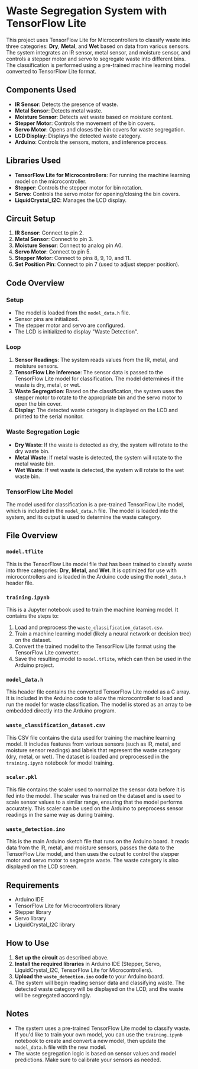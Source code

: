 # Waste Segregation System with TensorFlow Lite

This project uses TensorFlow Lite for Microcontrollers to classify waste into three categories: **Dry**, **Metal**, and **Wet** based on data from various sensors. The system integrates an IR sensor, metal sensor, and moisture sensor, and controls a stepper motor and servo to segregate waste into different bins. The classification is performed using a pre-trained machine learning model converted to TensorFlow Lite format.

## Components Used

- **IR Sensor**: Detects the presence of waste.
- **Metal Sensor**: Detects metal waste.
- **Moisture Sensor**: Detects wet waste based on moisture content.
- **Stepper Motor**: Controls the movement of the bin covers.
- **Servo Motor**: Opens and closes the bin covers for waste segregation.
- **LCD Display**: Displays the detected waste category.
- **Arduino**: Controls the sensors, motors, and inference process.

## Libraries Used

- **TensorFlow Lite for Microcontrollers**: For running the machine learning model on the microcontroller.
- **Stepper**: Controls the stepper motor for bin rotation.
- **Servo**: Controls the servo motor for opening/closing the bin covers.
- **LiquidCrystal_I2C**: Manages the LCD display.

## Circuit Setup

1. **IR Sensor**: Connect to pin 2.
2. **Metal Sensor**: Connect to pin 3.
3. **Moisture Sensor**: Connect to analog pin A0.
4. **Servo Motor**: Connect to pin 5.
5. **Stepper Motor**: Connect to pins 8, 9, 10, and 11.
6. **Set Position Pin**: Connect to pin 7 (used to adjust stepper position).

## Code Overview

### Setup
- The model is loaded from the `model_data.h` file.
- Sensor pins are initialized.
- The stepper motor and servo are configured.
- The LCD is initialized to display "Waste Detection".

### Loop
1. **Sensor Readings**: The system reads values from the IR, metal, and moisture sensors.
2. **TensorFlow Lite Inference**: The sensor data is passed to the TensorFlow Lite model for classification. The model determines if the waste is dry, metal, or wet.
3. **Waste Segregation**: Based on the classification, the system uses the stepper motor to rotate to the appropriate bin and the servo motor to open the bin cover.
4. **Display**: The detected waste category is displayed on the LCD and printed to the serial monitor.

### Waste Segregation Logic
- **Dry Waste**: If the waste is detected as dry, the system will rotate to the dry waste bin.
- **Metal Waste**: If metal waste is detected, the system will rotate to the metal waste bin.
- **Wet Waste**: If wet waste is detected, the system will rotate to the wet waste bin.

### TensorFlow Lite Model
The model used for classification is a pre-trained TensorFlow Lite model, which is included in the `model_data.h` file. The model is loaded into the system, and its output is used to determine the waste category.

## File Overview

### `model.tflite`
This is the TensorFlow Lite model file that has been trained to classify waste into three categories: **Dry**, **Metal**, and **Wet**. It is optimized for use with microcontrollers and is loaded in the Arduino code using the `model_data.h` header file.

### `training.ipynb`
This is a Jupyter notebook used to train the machine learning model. It contains the steps to:
1. Load and preprocess the `waste_classification_dataset.csv`.
2. Train a machine learning model (likely a neural network or decision tree) on the dataset.
3. Convert the trained model to the TensorFlow Lite format using the TensorFlow Lite converter.
4. Save the resulting model to `model.tflite`, which can then be used in the Arduino project.

### `model_data.h`
This header file contains the converted TensorFlow Lite model as a C array. It is included in the Arduino code to allow the microcontroller to load and run the model for waste classification. The model is stored as an array to be embedded directly into the Arduino program.

### `waste_classification_dataset.csv`
This CSV file contains the data used for training the machine learning model. It includes features from various sensors (such as IR, metal, and moisture sensor readings) and labels that represent the waste category (dry, metal, or wet). The dataset is loaded and preprocessed in the `training.ipynb` notebook for model training.

### `scaler.pkl`
This file contains the scaler used to normalize the sensor data before it is fed into the model. The scaler was trained on the dataset and is used to scale sensor values to a similar range, ensuring that the model performs accurately. This scaler can be used on the Arduino to preprocess sensor readings in the same way as during training.

### `waste_detection.ino`
This is the main Arduino sketch file that runs on the Arduino board. It reads data from the IR, metal, and moisture sensors, passes the data to the TensorFlow Lite model, and then uses the output to control the stepper motor and servo motor to segregate waste. The waste category is also displayed on the LCD screen.

## Requirements

- Arduino IDE
- TensorFlow Lite for Microcontrollers library
- Stepper library
- Servo library
- LiquidCrystal_I2C library

## How to Use

1. **Set up the circuit** as described above.
2. **Install the required libraries** in Arduino IDE (Stepper, Servo, LiquidCrystal_I2C, TensorFlow Lite for Microcontrollers).
3. **Upload the `waste_detection.ino` code** to your Arduino board.
4. The system will begin reading sensor data and classifying waste. The detected waste category will be displayed on the LCD, and the waste will be segregated accordingly.

## Notes

- The system uses a pre-trained TensorFlow Lite model to classify waste. If you'd like to train your own model, you can use the `training.ipynb` notebook to create and convert a new model, then update the `model_data.h` file with the new model.
- The waste segregation logic is based on sensor values and model predictions. Make sure to calibrate your sensors as needed.


